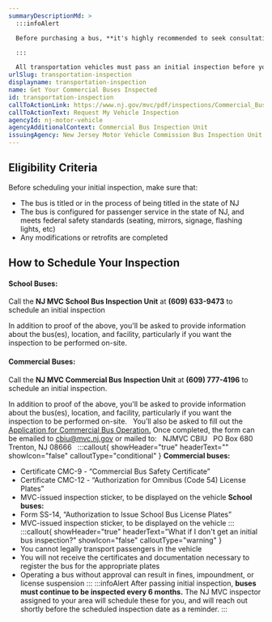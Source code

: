 ```yaml
---
summaryDescriptionMd: >
  :::infoAlert

  Before purchasing a bus, **it's highly recommended to seek consultation from a transportation specialist or licensed NJ bus dealer.** This will ensure that your bus can be legally operated within the state of NJ.

  :::

  All transportation vehicles must pass an initial inspection before you register them for Omnibus (code 54) or s1/s2 plates.
urlSlug: transportation-inspection
displayname: transportation-inspection
name: Get Your Commercial Buses Inspected
id: transportation-inspection
callToActionLink: https://www.nj.gov/mvc/pdf/inspections/Commercial_Bus_Application.pdf
callToActionText: Request My Vehicle Inspection
agencyId: nj-motor-vehicle
agencyAdditionalContext: Commercial Bus Inspection Unit
issuingAgency: New Jersey Motor Vehicle Commission Bus Inspection Unit
---
```


## Eligibility Criteria
Before scheduling your initial inspection, make sure that:
* The bus is titled or in the process of being titled in the state of NJ
* The bus is configured for passenger service in the state of NJ, and meets federal safety standards (seating, mirrors, signage, flashing lights, etc)
* Any modifications or retrofits are completed

## How to Schedule Your Inspection

#### **School Buses:**

Call the **NJ MVC School Bus Inspection Unit** at **(609) 633-9473** to schedule an initial inspection

In addition to proof of the above, you'll be asked to provide information about the bus(es), location, and facility, particularly if you want the inspection to be performed on-site.
&nbsp;

#### **Commercial Buses:**
Call the **NJ MVC Commercial Bus Inspection Unit** at **(609) 777-4196** to schedule an initial inspection.

In addition to proof of the above, you'll be asked to provide information about the bus(es), location, and facility, particularly if you want the inspection to be performed on-site.
&nbsp;
You’ll also be asked to fill out the [Application for Commercial Bus Operation.](https://www.nj.gov/mvc/pdf/inspections/Commercial_Bus_Application.pdf) Once completed, the form can be emailed to cbiu@mvc.nj.gov or mailed to:
&nbsp;
NJMVC CBIU
&nbsp;
PO Box 680
&nbsp;
Trenton, NJ 08666
&nbsp;
:::callout{ showHeader="true" headerText="" showIcon="false" calloutType="conditional" }
**Commercial buses:**
* Certificate CMC-9 - “Commercial Bus Safety Certificate”
* Certificate CMC-12 - “Authorization for Omnibus (Code 54) License Plates”
* MVC-issued inspection sticker, to be displayed on the vehicle
**School buses:**
* Form SS-14, “Authorization to Issue School Bus License Plates”
* MVC-issued inspection sticker, to be displayed on the vehicle
:::
:::callout{ showHeader="true" headerText="What if I don't get an initial bus inspection?" showIcon="false" calloutType="warning" }
* You cannot legally transport passengers in the vehicle
* You will not receive the certificates and documentation necessary to register the bus for the appropriate plates
* Operating a bus without approval can result in fines, impoundment, or license suspension
:::
:::infoAlert
After passing initial inspection, **buses must continue to be inspected every 6 months.** The NJ MVC inspector assigned to your area will schedule these for you, and will reach out shortly before the scheduled inspection date as a reminder.
:::
